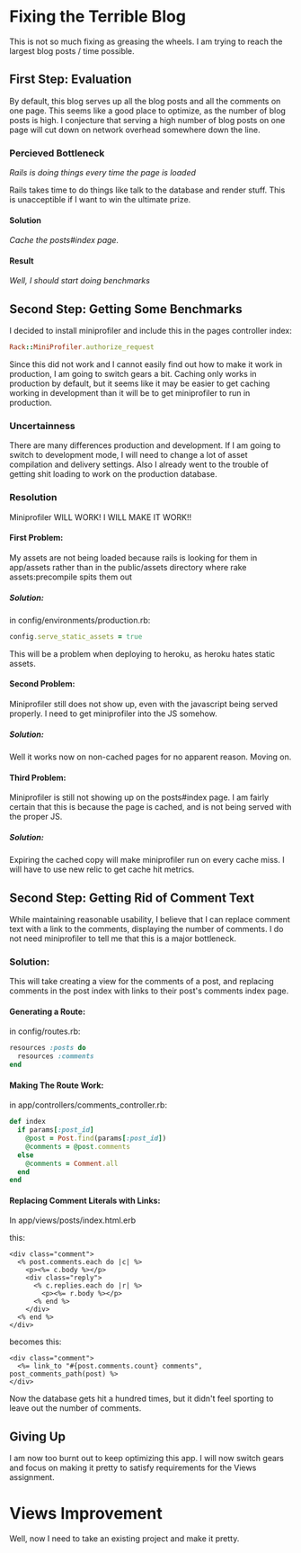 # Fixing the Terrible Blog

This is not so much fixing as greasing the wheels.  I am trying to reach the largest blog posts / time possible.

## First Step: Evaluation

By default, this blog serves up all the blog posts and all the comments on one page.  This seems like a good place to optimize, as the number of blog posts is high.  I conjecture that serving a high number of blog posts on one page will cut down on network overhead somewhere down the line.

### Percieved Bottleneck
*Rails is doing things every time the page is loaded*

Rails takes time to do things like talk to the database and render stuff.  This is unacceptible if I want to win the ultimate prize.

#### Solution
*Cache the posts#index page.*

#### Result
*Well, I should start doing benchmarks*

## Second Step: Getting Some Benchmarks

I decided to install miniprofiler and include this in the pages controller index:

```ruby
Rack::MiniProfiler.authorize_request
```

Since this did not work and I cannot easily find out how to make it work in production, I am going to switch gears a bit.  Caching only works in production by default, but it seems like it may be easier to get caching working in development than it will be to get miniprofiler to run in production.  

### Uncertainness

There are many differences production and development.  If I am going to switch to development mode, I will need to change a lot of asset compilation and delivery settings.  Also I already went to the trouble of getting shit loading to work on the production database.  

### Resolution

Miniprofiler WILL WORK!  I WILL MAKE IT WORK!!

#### First Problem:

My assets are not being loaded because rails is looking for them in app/assets rather than in the public/assets directory where rake assets:precompile spits them out

##### Solution:

in config/environments/production.rb:
```ruby
config.serve_static_assets = true
```
This will be a problem when deploying to heroku, as heroku hates static assets.

#### Second Problem:

Miniprofiler still does not show up, even with the javascript being served properly.  I need to get miniprofiler into the JS somehow.

##### Solution:

Well it works now on non-cached pages for no apparent reason.  Moving on.

#### Third Problem:

Miniprofiler is still not showing up on the posts#index page.  I am fairly certain that this is because the page is cached, and is not being served with the proper JS.

##### Solution:

Expiring the cached copy will make miniprofiler run on every cache miss.  I will have to use new relic to get cache hit metrics.

## Second Step: Getting Rid of Comment Text

While maintaining reasonable usability, I believe that I can replace comment text with a link to the comments, displaying the number of comments.  I do not need miniprofiler to tell me that this is a major bottleneck.

### Solution:

This will take creating a view for the comments of a post, and replacing comments in the post index with links to their post's comments index page.

#### Generating a Route:

in config/routes.rb:
```ruby
resources :posts do
  resources :comments
end
```

#### Making The Route Work:

in app/controllers/comments_controller.rb:
```ruby
def index
  if params[:post_id]
    @post = Post.find(params[:post_id])
    @comments = @post.comments
  else
    @comments = Comment.all
  end
end
```

#### Replacing Comment Literals with Links:

In app/views/posts/index.html.erb

this:
```erb
<div class="comment">
  <% post.comments.each do |c| %>
    <p><%= c.body %></p>
    <div class="reply">
      <% c.replies.each do |r| %>
        <p><%= r.body %></p>
      <% end %>
    </div>
  <% end %>
</div>
```
becomes this:
```erb
<div class="comment">
  <%= link_to "#{post.comments.count} comments", post_comments_path(post) %>
</div>
```

Now the database gets hit a hundred times, but it didn't feel sporting to leave out the number of comments.

## Giving Up

I am now too burnt out to keep optimizing this app.  I will now switch gears and focus on making it pretty to satisfy requirements for the Views assignment.

# Views Improvement

Well, now I need to take an existing project and make it pretty.  
